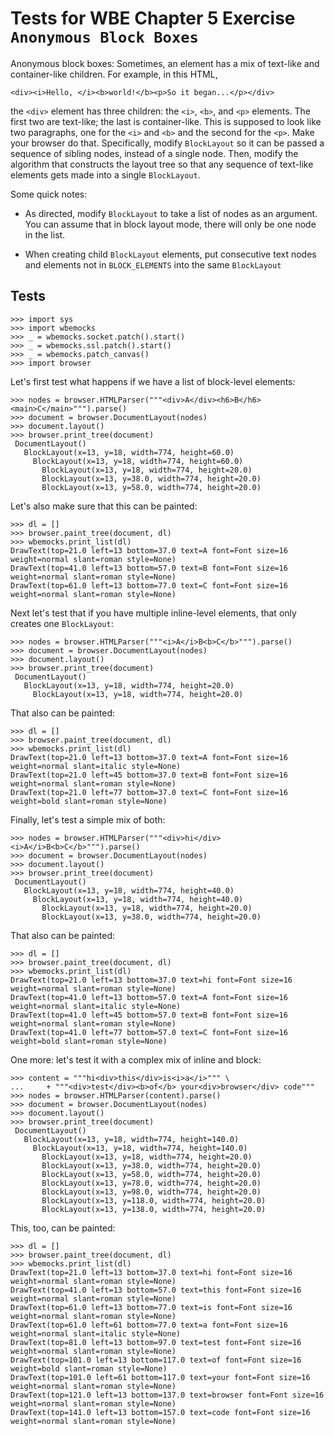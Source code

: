 Tests for WBE Chapter 5 Exercise `Anonymous Block Boxes`
========================================================

Anonymous block boxes: Sometimes, an element has a mix of text-like
and container-like children. For example, in this HTML,

    <div><i>Hello, </i><b>world!</b><p>So it began...</p></div>

the `<div>` element has three children: the `<i>`, `<b>`, and `<p>`
elements. The first two are text-like; the last is container-like.
This is supposed to look like two paragraphs, one for the `<i>` and
`<b>` and the second for the `<p>`. Make your browser do that.
Specifically, modify `BlockLayout` so it can be passed a sequence of
sibling nodes, instead of a single node. Then, modify the algorithm
that constructs the layout tree so that any sequence of text-like
elements gets made into a single `BlockLayout`.

Some quick notes:

- As directed, modify `BlockLayout` to take a list of nodes as an
  argument. You can assume that in block layout mode, there will only
  be one node in the list.
  
- When creating child `BlockLayout` elements, put consecutive text
  nodes and elements not in `BLOCK_ELEMENTS` into the same
  `BlockLayout`

Tests
-----

    >>> import sys
    >>> import wbemocks
    >>> _ = wbemocks.socket.patch().start()
    >>> _ = wbemocks.ssl.patch().start()
    >>> _ = wbemocks.patch_canvas()
    >>> import browser

Let's first test what happens if we have a list of block-level
elements:

    >>> nodes = browser.HTMLParser("""<div>A</div><h6>B</h6><main>C</main>""").parse()
    >>> document = browser.DocumentLayout(nodes)
    >>> document.layout()
    >>> browser.print_tree(document)
     DocumentLayout()
       BlockLayout(x=13, y=18, width=774, height=60.0)
         BlockLayout(x=13, y=18, width=774, height=60.0)
           BlockLayout(x=13, y=18, width=774, height=20.0)
           BlockLayout(x=13, y=38.0, width=774, height=20.0)
           BlockLayout(x=13, y=58.0, width=774, height=20.0)

Let's also make sure that this can be painted:

    >>> dl = []
    >>> browser.paint_tree(document, dl)
    >>> wbemocks.print_list(dl)
    DrawText(top=21.0 left=13 bottom=37.0 text=A font=Font size=16 weight=normal slant=roman style=None)
    DrawText(top=41.0 left=13 bottom=57.0 text=B font=Font size=16 weight=normal slant=roman style=None)
    DrawText(top=61.0 left=13 bottom=77.0 text=C font=Font size=16 weight=normal slant=roman style=None)

Next let's test that if you have multiple inline-level elements, that
only creates one `BlockLayout`:

    >>> nodes = browser.HTMLParser("""<i>A</i>B<b>C</b>""").parse()
    >>> document = browser.DocumentLayout(nodes)
    >>> document.layout()
    >>> browser.print_tree(document)
     DocumentLayout()
       BlockLayout(x=13, y=18, width=774, height=20.0)
         BlockLayout(x=13, y=18, width=774, height=20.0)

That also can be painted:

    >>> dl = []
    >>> browser.paint_tree(document, dl)
    >>> wbemocks.print_list(dl)
    DrawText(top=21.0 left=13 bottom=37.0 text=A font=Font size=16 weight=normal slant=italic style=None)
    DrawText(top=21.0 left=45 bottom=37.0 text=B font=Font size=16 weight=normal slant=roman style=None)
    DrawText(top=21.0 left=77 bottom=37.0 text=C font=Font size=16 weight=bold slant=roman style=None)


Finally, let's test a simple mix of both:

    >>> nodes = browser.HTMLParser("""<div>hi</div><i>A</i>B<b>C</b>""").parse()
    >>> document = browser.DocumentLayout(nodes)
    >>> document.layout()
    >>> browser.print_tree(document)
     DocumentLayout()
       BlockLayout(x=13, y=18, width=774, height=40.0)
         BlockLayout(x=13, y=18, width=774, height=40.0)
           BlockLayout(x=13, y=18, width=774, height=20.0)
           BlockLayout(x=13, y=38.0, width=774, height=20.0)

That also can be painted:

    >>> dl = []
    >>> browser.paint_tree(document, dl)
    >>> wbemocks.print_list(dl)
    DrawText(top=21.0 left=13 bottom=37.0 text=hi font=Font size=16 weight=normal slant=roman style=None)
    DrawText(top=41.0 left=13 bottom=57.0 text=A font=Font size=16 weight=normal slant=italic style=None)
    DrawText(top=41.0 left=45 bottom=57.0 text=B font=Font size=16 weight=normal slant=roman style=None)
    DrawText(top=41.0 left=77 bottom=57.0 text=C font=Font size=16 weight=bold slant=roman style=None)

One more: let's test it with a complex mix of inline and block:

    >>> content = """hi<div>this</div>is<i>a</i>""" \
    ...     + """<div>test</div><b>of</b> your<div>browser</div> code"""
    >>> nodes = browser.HTMLParser(content).parse()
    >>> document = browser.DocumentLayout(nodes)
    >>> document.layout()
    >>> browser.print_tree(document)
     DocumentLayout()
       BlockLayout(x=13, y=18, width=774, height=140.0)
         BlockLayout(x=13, y=18, width=774, height=140.0)
           BlockLayout(x=13, y=18, width=774, height=20.0)
           BlockLayout(x=13, y=38.0, width=774, height=20.0)
           BlockLayout(x=13, y=58.0, width=774, height=20.0)
           BlockLayout(x=13, y=78.0, width=774, height=20.0)
           BlockLayout(x=13, y=98.0, width=774, height=20.0)
           BlockLayout(x=13, y=118.0, width=774, height=20.0)
           BlockLayout(x=13, y=138.0, width=774, height=20.0)

This, too, can be painted:

    >>> dl = []
    >>> browser.paint_tree(document, dl)
    >>> wbemocks.print_list(dl)
    DrawText(top=21.0 left=13 bottom=37.0 text=hi font=Font size=16 weight=normal slant=roman style=None)
    DrawText(top=41.0 left=13 bottom=57.0 text=this font=Font size=16 weight=normal slant=roman style=None)
    DrawText(top=61.0 left=13 bottom=77.0 text=is font=Font size=16 weight=normal slant=roman style=None)
    DrawText(top=61.0 left=61 bottom=77.0 text=a font=Font size=16 weight=normal slant=italic style=None)
    DrawText(top=81.0 left=13 bottom=97.0 text=test font=Font size=16 weight=normal slant=roman style=None)
    DrawText(top=101.0 left=13 bottom=117.0 text=of font=Font size=16 weight=bold slant=roman style=None)
    DrawText(top=101.0 left=61 bottom=117.0 text=your font=Font size=16 weight=normal slant=roman style=None)
    DrawText(top=121.0 left=13 bottom=137.0 text=browser font=Font size=16 weight=normal slant=roman style=None)
    DrawText(top=141.0 left=13 bottom=157.0 text=code font=Font size=16 weight=normal slant=roman style=None)
